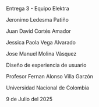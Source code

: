 Entrega 3 - Equipo Elektra

Jeronimo Ledesma Patiño

Juan David Cortés Amador

Jessica Paola Vega Alvarado

Jose Manuel Molina Vásquez

Diseño de experiencia de usuario

Profesor Fernan Alonso Villa Garzón

Universidad Nacional de Colombia

9  de Julio del 2025
